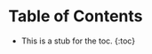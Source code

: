 <div class="toc">
<h1 class="toc-header">Table of Contents</h1>

* This is a stub for the toc.
{:toc}

</div>
